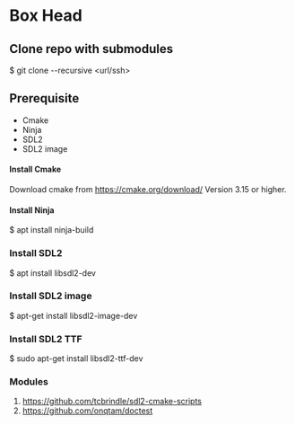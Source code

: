 # Box Head

## Clone repo with submodules
$ git clone --recursive <url/ssh>
<br>

## Prerequisite
- Cmake
- Ninja
- SDL2
- SDL2 image

#### Install Cmake
Download cmake from https://cmake.org/download/
Version 3.15 or higher. 

#### Install Ninja
$ apt install ninja-build

### Install SDL2 
$ apt install libsdl2-dev 

### Install SDL2 image
$ apt-get install libsdl2-image-dev

### Install SDL2 TTF
$ sudo apt-get install libsdl2-ttf-dev

### Modules
1. https://github.com/tcbrindle/sdl2-cmake-scripts
2. https://github.com/onqtam/doctest 